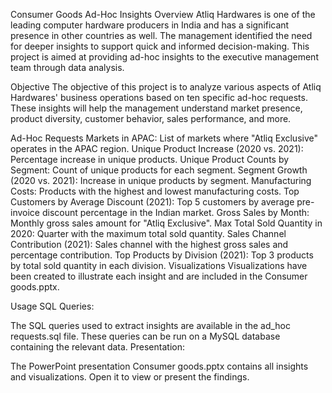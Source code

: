 Consumer Goods Ad-Hoc Insights
Overview
Atliq Hardwares is one of the leading computer hardware producers in India and has a significant presence in other countries as well. The management identified the need for deeper insights to support quick and informed decision-making. This project is aimed at providing ad-hoc insights to the executive management team through data analysis.

Objective
The objective of this project is to analyze various aspects of Atliq Hardwares' business operations based on ten specific ad-hoc requests. These insights will help the management understand market presence, product diversity, customer behavior, sales performance, and more.

Ad-Hoc Requests
Markets in APAC: List of markets where "Atliq Exclusive" operates in the APAC region.
Unique Product Increase (2020 vs. 2021): Percentage increase in unique products.
Unique Product Counts by Segment: Count of unique products for each segment.
Segment Growth (2020 vs. 2021): Increase in unique products by segment.
Manufacturing Costs: Products with the highest and lowest manufacturing costs.
Top Customers by Average Discount (2021): Top 5 customers by average pre-invoice discount percentage in the Indian market.
Gross Sales by Month: Monthly gross sales amount for "Atliq Exclusive".
Max Total Sold Quantity in 2020: Quarter with the maximum total sold quantity.
Sales Channel Contribution (2021): Sales channel with the highest gross sales and percentage contribution.
Top Products by Division (2021): Top 3 products by total sold quantity in each division.
Visualizations
Visualizations have been created to illustrate each insight and are included in the Consumer goods.pptx.

Usage
SQL Queries:

The SQL queries used to extract insights are available in the ad_hoc requests.sql file. These queries can be run on a MySQL database containing the relevant data.
Presentation:

The PowerPoint presentation Consumer goods.pptx contains all insights and visualizations. Open it to view or present the findings.
